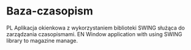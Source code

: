 # Baza-czasopism
PL
Aplikacja okienkowa z wykorzystaniem biblioteki SWING służąca do zarządzania czasopismami.
EN
Window application with using SWING library to magazine manage.
